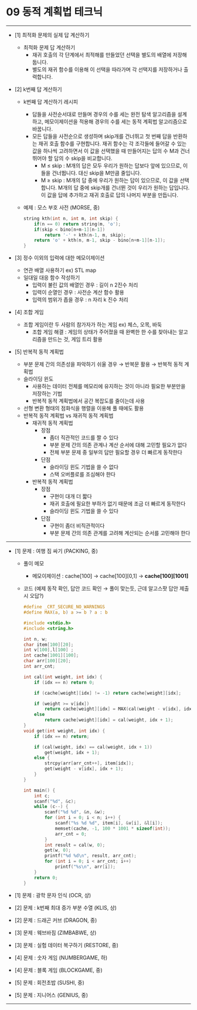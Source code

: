 # 09 동적 계획법 테크닉

---

- [1] 최적화 문제의 실제 답 계산하기
    - 최적화 문제 답 계산하기
        - 재귀 호출의 각 단계에서 최적해를 만들었던 선택을 별도의 배열에 저장해둡니다.
        - 별도의 재귀 함수를 이용해 이 선택을 따라가며 각 선택지를 저장하거나 출력합니다.
- [2] k번째 답 계산하기
    - k번째 답 계산하기 레시피
        - 답들을 사전순서대로 만들며 경우의 수를 세는 완전 탐색 알고리즘을 설계하고, 메모이제이션을 적용해 경우의 수를 세는 동적 계획법 알고리즘으로 바꿉니다.
        - 모든 답들을 사전순으로 생성하며 skip개를 건너뛰고 첫 번째 답을 반환하는 재귀 호출 함수를 구현합니다. 재귀 함수는 각 조각들에 들어갈 수 있는 값을 하나씩 고려하면서 이 값을 선택했을 때 만들어지는 답의 수 M과 건너 뛰어야 할 답의 수 skip을 비교합니다.
            - M ≤ skip : M개의 답은 모두 우리가 원하는 답보다 앞에 있으므로, 이들을 건너뜁니다. 대신 skip을 M만큼 줄입니다.
            - M ≥ skip : M개의 답 중에 우리가 원하는 답이 있으므로, 이 값을 선택합니다. M개의 답 중에 skip개를 건너뛴 것이 우리가 원하는 답입니다. 이 값을 답에 추가하고 재귀 호출로 답의 나머지 부분을 만듭니다.
            
    - 예제 : 모스 부호 사전 (MORSE, 중)
        
        ```cpp
        string kth(int n, int m, int skip) {
        	if(n == 0) return string(m, 'o');
        	if(skip < bino[n+m-1][n-1])
        		return '-' + kth(n-1, m, skip);
        	return 'o' + kth(n, m-1, skip - bino[n+m-1][n-1]);
        }
        ```
        
- [3] 정수 이외의 입력에 대한 메모이제이션
    - 연관 배열 사용하기 ex) STL map
    - 일대일 대응 함수 작성하기
        - 입력이 불린 값의 배열인 경우 : 길이 n 2진수 처리
        - 입력이 순열인 경우 : 사전순 계산 함수 활용
        - 입력의 범위가 좁을 경우 : n 자리 k 진수 처리
- [4] 조합 게임
    - 조합 게임이란 두 사람의 참가자가 하는 게임 ex) 체스, 오목, 바둑
        - 조합 게임 해결 : 게임의 상태가 주어졌을 때 완벽한 한 수를 찾아내는 알고리즘을 만드는 것, 게임 트리 활용
- [5] 반복적 동적 계획법
    - 부분 문제 간의 의존성을 파악하기 쉬울 경우 → 반복문 활용 → 반복적 동적 계획법
    - 슬라이딩 윈도
        - 사용하는 데이터 전체를 메모리에 유지하는 것이 아니라 필요한 부분만을 저장하는 기법
        - 반복적 동적 계획법에서 공간 복잡도를 줄이는데 사용
    - 선형 변환 형태의 점화식을 행렬을 이용해 풀 때에도 활용
    - 반복적 동적 계획법 vs 재귀적 동적 계획법
        - 재귀적 동적 계획법
            - 장점
                - 좀더 직관적인 코드를 짤 수 있다
                - 부분 문제 간의 의존 관계나 계산 순서에 대해 고민할 필요가 없다
                - 전체 부분 문제 중 일부의 답만 필요할 경우 더 빠르게 동작한다
            - 단점
                - 슬라이딩 윈도 기법을 쓸 수 없다
                - 스택 오버플로를 조심해야 한다
        - 반복적 동적 계획법
            - 장점
                - 구현이 대개 더 짧다
                - 재귀 호출에 필요한 부하가 없기 때문에 조금 더 빠르게 동작한다
                - 슬라이딩 윈도 기법을 쓸 수 있다
            - 단점
                - 구현이 좀더 비직관적이다
                - 부분 문제 간의 의존 관계를 고려해 계산되는 순서를 고민해야 한다

---

- [1] 문제 : 여행 짐 싸기 (PACKING, 중)
    - 풀이 메모
        - 메모이제이션 :  cache[100] -> cache[100][0,1] -> **cache[100][1001]**
    - 코드 (예제 동작 확인, 답안 코드 확인 → 풀이 맞는듯, 근데 알고스팟 답안 제출 시 오답?)
        
        ```c
        #define _CRT_SECURE_NO_WARNINGS
        #define MAX(a, b) a >= b ? a : b
        
        #include <stdio.h>
        #include <string.h>
        
        int n, w;
        char item[100][20];
        int v[100],l[100] ;
        int cache[1001][100];
        char arr[100][20];
        int arr_cnt;
        
        int cal(int weight, int idx) {
        	if (idx == n) return 0;
        
        	if (cache[weight][idx] != -1) return cache[weight][idx];
        
        	if (weight >= v[idx])
        		return cache[weight][idx] = MAX(cal(weight - v[idx], idx + 1) + l[idx], cal(weight, idx + 1));
        	else
        		return cache[weight][idx] = cal(weight, idx + 1);
        }
        void get(int weight, int idx) {
        	if (idx == n) return;
        
        	if (cal(weight, idx) == cal(weight, idx + 1))
        		get(weight, idx + 1);
        	else {
        		strcpy(arr[arr_cnt++], item[idx]);
        		get(weight - v[idx], idx + 1);
        	}
        }
        
        int main() {
        	int c;
        	scanf("%d", &c);
        	while (c--) {
        		scanf("%d %d", &n, &w);
        		for (int i = 0; i < n; i++) {
        			scanf("%s %d %d", item[i], &v[i], &l[i]);
        			memset(cache, -1, 100 * 1001 * sizeof(int));
        			arr_cnt = 0;
        		}
        		int result = cal(w, 0);
        		get(w, 0);
        		printf("%d %d\n", result, arr_cnt);
        		for (int i = 0; i < arr_cnt; i++)
        			printf("%s\n", arr[i]);
        	}
        	return 0;
        }
        ```
        
- [1] 문제 : 광학 문자 인식 (OCR, 상)
- [2] 문제 : k번째 최대 증가 부분 수열 (KLIS, 상)
- [2] 문제 : 드래곤 커브 (DRAGON, 중)
- [3] 문제 : 웨브바짐 (ZIMBABWE, 상)
- [3] 문제 : 실험 데이터 복구하기 (RESTORE, 중)
- [4] 문제 : 숫자 게임 (NUMBERGAME,  하)
- [4] 문제 : 블록 게임 (BLOCKGAME, 중)
- [5] 문제 : 회전초밥 (SUSHI, 중)
- [5] 문제 : 지니어스 (GENIUS, 중)

---
